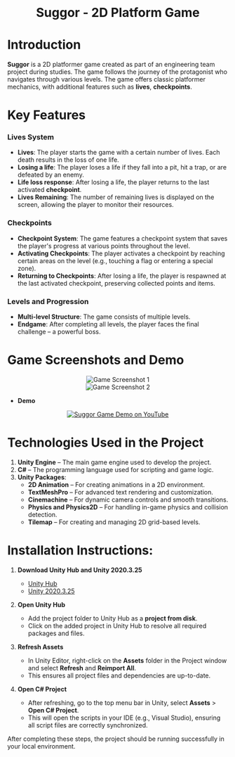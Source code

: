 <div align="center">
  <h1 style="display: inline; vertical-align: middle;">Suggor - 2D Platform Game</h1>
</div>

# Introduction
**Suggor** is a 2D platformer game created as part of an engineering team project during studies. The game follows the journey of the protagonist who navigates through various levels. The game offers classic platformer mechanics, with additional features such as **lives**, **checkpoints**.

# Key Features

### Lives System
- **Lives**: The player starts the game with a certain number of lives. Each death results in the loss of one life.
- **Losing a life**: The player loses a life if they fall into a pit, hit a trap, or are defeated by an enemy.
- **Life loss response**: After losing a life, the player returns to the last activated **checkpoint**.
- **Lives Remaining**: The number of remaining lives is displayed on the screen, allowing the player to monitor their resources.

### Checkpoints
- **Checkpoint System**: The game features a checkpoint system that saves the player's progress at various points throughout the level.
- **Activating Checkpoints**: The player activates a checkpoint by reaching certain areas on the level (e.g., touching a flag or entering a special zone).
- **Returning to Checkpoints**: After losing a life, the player is respawned at the last activated checkpoint, preserving collected points and items.

### Levels and Progression
- **Multi-level Structure**: The game consists of multiple levels.
- **Endgame**: After completing all levels, the player faces the final challenge – a powerful boss.

# Game Screenshots and Demo
<div align="center">
  <img src="https://drive.google.com/uc?export=view&id=1tAP9arK2iRB2P-URoWvu8L2xvmQoo1eW" alt="Game Screenshot 1" />
</div>
<div align="center">
  <img src="https://drive.google.com/uc?export=view&id=1gXJHEO7VMR2Kbe2Ckiu8PSptZuQQzskO" alt="Game Screenshot 2" />
</div>

- **Demo**
 <div align="center">
  <a href="https://www.youtube.com/watch?v=n5Nbwd-BqBI" target="_blank">
    <img src="https://img.youtube.com/vi/n5Nbwd-BqBI/0.jpg" alt="Suggor Game Demo on YouTube" />
  </a>
</div>


# Technologies Used in the Project

1. **Unity Engine** – The main game engine used to develop the project.
2. **C#** – The programming language used for scripting and game logic.
3. **Unity Packages**:
   - **2D Animation** – For creating animations in a 2D environment.
   - **TextMeshPro** – For advanced text rendering and customization.
   - **Cinemachine** – For dynamic camera controls and smooth transitions.
   - **Physics and Physics2D** – For handling in-game physics and collision detection.
   - **Tilemap** – For creating and managing 2D grid-based levels.


# Installation Instructions:
1. **Download Unity Hub and Unity 2020.3.25**  
   - [Unity Hub](https://unity.com/unity-hub)  
   - [Unity 2020.3.25](https://unity.com/releases/editor/whats-new/2020.3.25)  

2. **Open Unity Hub**  
   - Add the project folder to Unity Hub as a **project from disk**.
   - Click on the added project in Unity Hub to resolve all required packages and files.

3. **Refresh Assets**  
   - In Unity Editor, right-click on the **Assets** folder in the Project window and select **Refresh** and **Reimport All**.  
   - This ensures all project files and dependencies are up-to-date.

4. **Open C# Project**  
   - After refreshing, go to the top menu bar in Unity, select **Assets** > **Open C# Project**.  
   - This will open the scripts in your IDE (e.g., Visual Studio), ensuring all script files are correctly synchronized.

After completing these steps, the project should be running successfully in your local environment.
